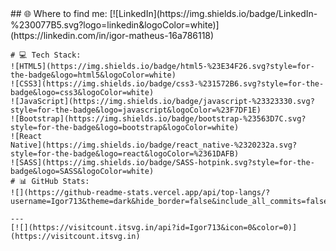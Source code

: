 <!DOCTYPE html>
<html lang="pt-br">

<head>
    <meta charset="UTF-8">
    <title>Meu perfil</title>
</head>

<body>
    ## 🌐 Where to find me:
    [![LinkedIn](https://img.shields.io/badge/LinkedIn-%230077B5.svg?logo=linkedin&logoColor=white)](https://linkedin.com/in/igor-matheus-16a786118)

    # 💻 Tech Stack:
    ![HTML5](https://img.shields.io/badge/html5-%23E34F26.svg?style=for-the-badge&logo=html5&logoColor=white)
    ![CSS3](https://img.shields.io/badge/css3-%231572B6.svg?style=for-the-badge&logo=css3&logoColor=white)
    ![JavaScript](https://img.shields.io/badge/javascript-%23323330.svg?style=for-the-badge&logo=javascript&logoColor=%23F7DF1E)
    ![Bootstrap](https://img.shields.io/badge/bootstrap-%23563D7C.svg?style=for-the-badge&logo=bootstrap&logoColor=white)
    ![React
    Native](https://img.shields.io/badge/react_native-%2320232a.svg?style=for-the-badge&logo=react&logoColor=%2361DAFB)
    ![SASS](https://img.shields.io/badge/SASS-hotpink.svg?style=for-the-badge&logo=SASS&logoColor=white)
    # 📊 GitHub Stats:
    ![](https://github-readme-stats.vercel.app/api/top-langs/?username=Igor713&theme=dark&hide_border=false&include_all_commits=false&count_private=false&layout=compact)

    ---
    [![](https://visitcount.itsvg.in/api?id=Igor713&icon=0&color=0)](https://visitcount.itsvg.in)
</body>

</html>
